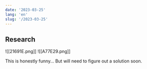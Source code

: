 ```yaml
---
date: '2023-03-25'
lang: 'en'
slug: '/2023-03-25'
---
```


## Research

![[21691E.png]]
![[A77E29.png]]

This is honestly funny... But will need to figure out a solution soon.
